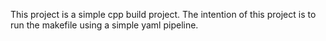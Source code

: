 This project is a simple cpp build project. The intention of this project
is to run the makefile using a simple yaml pipeline.
